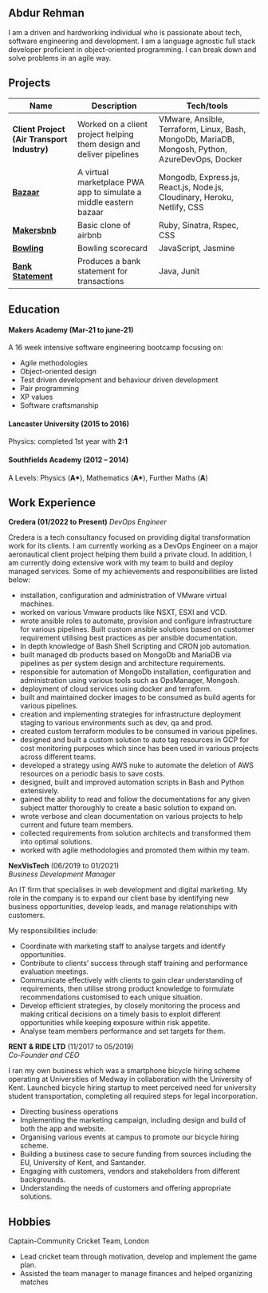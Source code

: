 ## Abdur Rehman

I am a driven and hardworking individual who is passionate about tech, software engineering and development. I am a language agnostic full stack developer proficient in object-oriented programming. I can break down and solve problems in an agile way.

## Projects

| Name                         | Description       | Tech/tools        |
| ---------------------------- | ----------------- | ----------------- |
| **Client Project (Air Transport Industry)**                    | Worked on a client project helping them design and deliver pipelines | VMware, Ansible, Terraform, Linux, Bash, MongoDb, MariaDB, Mongosh, Python, AzureDevOps, Docker |
| [**Bazaar**](https://github.com/Abd27/bazaar-server)            | A virtual marketplace PWA app to simulate a middle eastern bazaar | Mongodb, Express.js, React.js, Node.js, Cloudinary, Heroku, Netlify, CSS |
| [**Makersbnb**](https://github.com/Abd27/Makers-BnB) | Basic clone of airbnb | Ruby, Sinatra, Rspec, CSS |
|[**Bowling**](https://github.com/Abd27/bowling-challenge-ruby) | Bowling scorecard | JavaScript, Jasmine |
| [**Bank Statement**](https://github.com/Abd27/BankTechTest-Java) | Produces a bank statement for transactions | Java, Junit |

## Education

#### Makers Academy (Mar-21 to june-21)
A 16 week intensive software engineering bootcamp focusing on:
-	Agile methodologies
-	Object-oriented design
-	Test driven development and behaviour driven development
-	Pair programming
-	XP values
-	Software craftsmanship


#### Lancaster University (2015 to 2016)

Physics: completed 1st year with **2:1**

#### Southfields Academy (2012 – 2014)

A Levels: Physics (**A\***), Mathematics (**A\***), Further Maths (**A**)

## Work Experience

**Credera (01/2022 to Present)**
_DevOps Engineer_

Credera is a tech consultancy focused on providing digital transformation work for its clients. I am currently working as a DevOps Engineer on a major aeronautical client project helping them build a private cloud. In addition, I am currently doing extensive work with my team to build and deploy managed services. Some of my achievements and responsibilities are listed below: 

-	installation, configuration and administration of VMware virtual machines.
-	worked on various Vmware products like NSXT, ESXI and VCD.
-	wrote ansible roles to automate, provision and configure infrastructure for various pipelines. Built custom ansible solutions based on customer requirement utilising best practices as per ansible documentation. 
-	In depth knowledge of Bash Shell Scripting and CRON job automation. 
-	built managed db products based on MongoDb and MariaDB via pipelines as per system design and architecture requirements. 
-	responsible for automation of MongoDb installation, configuration and administration using various tools such as OpsManager, Mongosh.
-	deployment of cloud services using docker and terraform.
-	built and maintained docker images to be consumed as build agents for various pipelines.
-	creation and implementing strategies for infrastructure deployment staging to various environments such as dev, qa and prod.
-	created custom terraform modules to be consumed in various pipelines.
-	designed and built a custom solution to auto tag resources in GCP for cost monitoring purposes which since has been used in various projects across different teams. 
-	developed a strategy using AWS nuke to automate the deletion of AWS resources on a periodic basis to save costs. 
-	designed, built and improved automation scripts in Bash and Python extensively. 
-	gained the ability to read and follow the documentations for any given subject matter thoroughly to create a basic solution to expand on. 
-	wrote verbose and clean documentation on various projects to help current and future team members.
-	collected requirements from solution architects and transformed them into optimal solutions. 
-	worked with agile methodologies and promoted them within my team. 



**NexVisTech** (06/2019 to 01/2021)  
_Business Development Manager_

An IT firm that specialises in web development and digital marketing. My role in the company is to expand our client base by identifying new business opportunities, develop leads, and manage relationships with customers.

My responsibilities include:
- Coordinate with marketing staff to analyse targets and identify opportunities.
- Contribute to clients’ success through staff training and performance evaluation meetings.
- Communicate effectively with clients to gain clear understanding of requirements, then utilise strong product knowledge to formulate recommendations customised to each unique situation.
- Develop efficient strategies, by closely monitoring the process and making critical decisions on a timely basis to exploit different opportunities while keeping exposure within risk appetite.
- Analyse team members performance and set targets for them.


**RENT & RIDE LTD** (11/2017 to 05/2019)  
_Co-Founder and CEO_

I ran my own business which was a smartphone bicycle hiring scheme operating at Universities of Medway in collaboration with the University of Kent. Launched bicycle hiring startup to meet perceived need for university student transportation, completing all required steps for legal incorporation.

- Directing business operations
- Implementing the marketing campaign, including design and build of both the app and website.
- Organising various events at campus to promote our bicycle hiring scheme.
- Building a business case to secure funding from sources including the EU, University of Kent, and Santander.
- Engaging with customers, vendors and stakeholders from different backgrounds.
- Understanding the needs of customers and offering appropriate solutions.

## Hobbies

Captain-Community Cricket Team, London
-	Lead cricket team through motivation, develop and implement the game plan.
-	Assisted the team manager to manage finances and helped organizing matches

